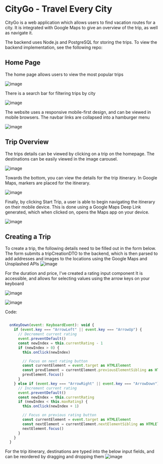 # CityGo - Travel Every City
CityGo is a web application which allows users to find vacation routes for a city. It is integrated with Google Maps to give an overview of the trip, as well as navigate it.

The backend uses Node.js and PostgreSQL for storing the trips. To view the backend implementation, see the following repo:



## Home Page
The home page allows users to view the most popular trips

![image](https://github.com/alter5/city-go/assets/36527069/0ae7fe12-a423-49d1-b728-f9aedadb4a9d)

There is a search bar for filtering trips by city

![image](https://github.com/alter5/city-go/assets/36527069/32543e74-189a-4cbf-a3a5-0dc8a7adfdaa)

The website uses a responsive mobile-first design, and can be viewed in mobile browsers. The navbar links are collapsed into a hamburger menu

![image](https://github.com/alter5/city-go/assets/36527069/b3218f5d-ca7d-4738-a441-2767fa8df602)



## Trip Overview
The trips details can be viewed by clicking on a trip on the homepage.
The destinations can be easily viewed in the image carousel.

![image](https://github.com/alter5/city-go/assets/36527069/853313c0-6755-4c60-a147-4f902bed472b)

Towards the bottom, you can view the details for the trip itinerary.
In Google Maps, markers are placed for the itinerary.

![image](https://github.com/alter5/city-go/assets/36527069/a71fefd0-5be3-41bc-9d4a-b2de996c1daa)

Finally, by clicking Start Trip, a user is able to begin navigating the itinerary on their mobile device. This is done using a Google Maps Deep Link generated, which when clicked on, opens the Maps app on your device.

![image](https://github.com/alter5/city-go/assets/36527069/3dca32fe-c4dc-43b9-aa4a-049a94c7cf48)



## Creating a Trip
To create a trip, the following details need to be filled out in the form below. The form submits a tripCreationDTO to the backend, which is then parsed to add addresses and images to the locations using the Google Maps and Unsplashed APIs
![image](https://github.com/alter5/city-go/assets/36527069/084ced26-612b-43b2-9825-b39e3e0e9c7f)

For the duration and price, I've created a rating input component
It is accessible, and allows for selecting values using the arrow keys on your keyboard

![image](https://github.com/alter5/city-go/assets/36527069/07c0604a-ef25-4624-b015-c32f63431155)

![image](https://github.com/alter5/city-go/assets/36527069/2a85c8df-a18b-4171-a4c8-8f0d80dcfe32)

Code:
```javascript

  onKeyDown(event: KeyboardEvent): void {
    if (event.key === "ArrowLeft" || event.key === "ArrowUp") {
      // Decrement current rating
      event.preventDefault()
      const newIndex = this.currentRating - 1
      if (newIndex > 0) {
        this.onClick(newIndex)

        // Focus on next rating button
        const currentElement = event.target as HTMLElement
        const prevElement = currentElement.previousElementSibling as HTMLElement
        prevElement.focus()
      }
    } else if (event.key === "ArrowRight" || event.key === "ArrowDown") {
      // Increment current rating
      event.preventDefault()
      const newIndex = this.currentRating
      if (newIndex < this.maxRating) {
        this.onClick(newIndex + 1)

        // Focus on previous rating button
        const currentElement = event.target as HTMLElement
        const nextElement = currentElement.nextElementSibling as HTMLElement
        nextElement.focus()
      }
    }
  }


```

For the trip itinerary, destinations are typed into the below input fields, and can be reordered by dragging and dropping them
![image](https://github.com/alter5/city-go/assets/36527069/04ecf94e-4fa0-4335-a6e3-75bc9b1a2a38)

